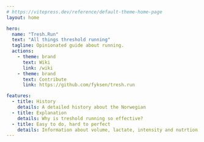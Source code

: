 ```yaml
---
# https://vitepress.dev/reference/default-theme-home-page
layout: home

hero:
  name: "Tresh.Run"
  text: "All things threshold running"
  tagline: Opinionated guide about running.
  actions:
    - theme: brand
      text: Wiki
      link: /wiki
    - theme: brand
      text: Contribute
      link: https://github.com/fyksen/tresh.run

features:
  - title: History
    details: A detailed history about the Norwegian 
  - title: Explanation
    details: Why is treshold running so effective?
  - title: Easy to do, hard to perfect
    details: Information about volume, lactate, intensity and nutrtion
---
```


